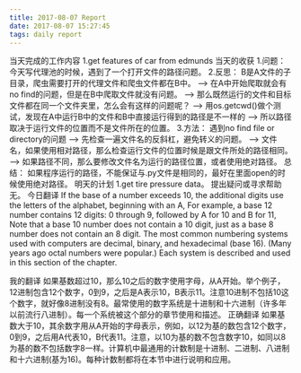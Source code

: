 ```yaml
---
title: 2017-08-07 Report
date: 2017-08-07 15:27:45
tags: daily report
---
```

当天完成的工作内容
1.get features of car from edmunds
当天的收获
1.问题： 今天写代理池的时候，遇到了一个打开文件的路径问题。
2.反思： B是A文件的子目录，爬虫需要打开的代理文件和爬虫文件都在B中。 ——> 在A中开始爬取就会有no find的问题，但是在B中爬取文件就没有问题。 –> 那么既然运行的文件和目标文件都在同一个文件夹里，怎么会有这样的问题呢？ ——> 用os.getcwd()做个测试，发现在A中运行B中的文件和B中直接运行得到的路径是不一样的 –> 所以路径取决于运行文件的位置而不是文件所在的位置。
3.方法： 遇到no find file or directory的问题 ——> 先检查一遍文件名的反斜杠，避免转义的问题。 –> 文件名，如果使用相对路径，那么检查运行文件的位置时候是跟文件所处的路径相同。 –> 如果路径不同，那么要修改文件名为运行的路径位置，或者使用绝对路径。
总结： 如果程序运行的路径，不能保证与.py文件是相同的，最好在里面open的时候使用绝对路径。 
明天的计划
1.get tire pressure data。
提出疑问或寻求帮助
无。
今日翻译
If the base of a number exceeds 10, the additional digits use the letters of the alphabet, beginning with an A, For example, a base 12 number contains 12 digits: 0 through 9, followed by A for 10 and B for 11, Note that a base 10 number does not contain a 10 digit, just as a base 8 number does not contain an 8 digit. The most common numbering systems used with computers are decimal, binary, and hexadecimal (base 16). (Many years ago octal numbers were popular.) Each system is described and used in this section of the chapter.

我的翻译
如果基数超过10，那么10之后的数字使用字母，从A开始。举个例子，12进制包含12个数字，0到9，之后是A表示10，B表示11。注意10进制不包括10这个数字，就好像8进制没有8。最常使用的数字系统是十进制和十六进制（许多年以前流行八进制）。每一个系统被这个部分的章节使用和描述。
正确翻译
如果基数大于10，其余数字用从A开始的字母表示，例如，以12为基的数包含12个数字，0到9，之后用A代表10，B代表11。注意，以10为基的数不包含数字10，如同以8为基的数不包括数字8一样。计算机中最通用的计数制是十进制、二进制、八进制和十六进制(基为16)。每种计数制都将在本节中进行说明和应用。